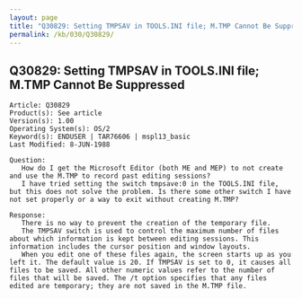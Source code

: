 ```yaml
---
layout: page
title: "Q30829: Setting TMPSAV in TOOLS.INI file; M.TMP Cannot Be Suppressed"
permalink: /kb/030/Q30829/
---
```


## Q30829: Setting TMPSAV in TOOLS.INI file; M.TMP Cannot Be Suppressed

	Article: Q30829
	Product(s): See article
	Version(s): 1.00
	Operating System(s): OS/2
	Keyword(s): ENDUSER | TAR76606 | mspl13_basic
	Last Modified: 8-JUN-1988
	
	Question:
	   How do I get the Microsoft Editor (both ME and MEP) to not create
	and use the M.TMP to record past editing sessions?
	   I have tried setting the switch tmpsave:0 in the TOOLS.INI file,
	but this does not solve the problem. Is there some other switch I have
	not set properly or a way to exit without creating M.TMP?
	
	Response:
	   There is no way to prevent the creation of the temporary file.
	   The TMPSAV switch is used to control the maximum number of files
	about which information is kept between editing sessions. This
	information includes the cursor position and window layouts.
	   When you edit one of these files again, the screen starts up as you
	left it. The default value is 20. If TMPSAV is set to 0, it causes all
	files to be saved. All other numeric values refer to the number of
	files that will be saved. The /t option specifies that any files
	edited are temporary; they are not saved in the M.TMP file.
